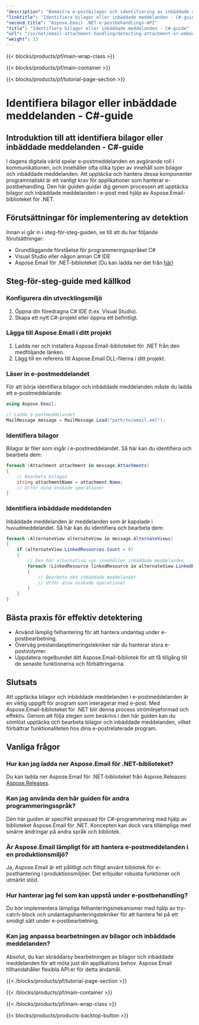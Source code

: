 ```yaml
---
"description": "Bemästra e-postbilagor och identifiering av inbäddade meddelanden i C# med Aspose.Email för .NET. Förbättra din e-posthantering med vår omfattande guide."
"linktitle": "Identifiera bilagor eller inbäddade meddelanden - C#-guide"
"second_title": "Aspose.Email .NET e-postbehandlings-API"
"title": "Identifiera bilagor eller inbäddade meddelanden - C#-guide"
"url": "/sv/net/email-attachment-handling/detecting-attachment-or-embedded-message-csharp-guide/"
"weight": 13
---
```


{{< blocks/products/pf/main-wrap-class >}}

{{< blocks/products/pf/main-container >}}

{{< blocks/products/pf/tutorial-page-section >}}

# Identifiera bilagor eller inbäddade meddelanden - C#-guide


## Introduktion till att identifiera bilagor eller inbäddade meddelanden - C#-guide

I dagens digitala värld spelar e-postmeddelanden en avgörande roll i kommunikationen, och innehåller ofta olika typer av innehåll som bilagor och inbäddade meddelanden. Att upptäcka och hantera dessa komponenter programmatiskt är ett vanligt krav för applikationer som hanterar e-postbehandling. Den här guiden guidar dig genom processen att upptäcka bilagor och inbäddade meddelanden i e-post med hjälp av Aspose.Email-biblioteket för .NET.

## Förutsättningar för implementering av detektion

Innan vi går in i steg-för-steg-guiden, se till att du har följande förutsättningar:

- Grundläggande förståelse för programmeringsspråket C#
- Visual Studio eller någon annan C# IDE
- Aspose.Email för .NET-biblioteket (Du kan ladda ner det från [här](https://products.aspose.com/email/net))

## Steg-för-steg-guide med källkod

### Konfigurera din utvecklingsmiljö

1. Öppna din föredragna C# IDE (t.ex. Visual Studio).
2. Skapa ett nytt C#-projekt eller öppna ett befintligt.

### Lägga till Aspose.Email i ditt projekt

1. Ladda ner och installera Aspose.Email-biblioteket för .NET från den medföljande länken.
2. Lägg till en referens till Aspose.Email DLL-filerna i ditt projekt.

### Läser in e-postmeddelandet

För att börja identifiera bilagor och inbäddade meddelanden måste du ladda ett e-postmeddelande:

```csharp
using Aspose.Email;

// Ladda e-postmeddelandet
MailMessage message = MailMessage.Load("path/to/email.eml");
```

### Identifiera bilagor

Bilagor är filer som ingår i e-postmeddelandet. Så här kan du identifiera och bearbeta dem:

```csharp
foreach (Attachment attachment in message.Attachments)
{
    // Bearbeta bilagan
    string attachmentName = attachment.Name;
    // Utför dina önskade operationer
}
```

### Identifiera inbäddade meddelanden

Inbäddade meddelanden är meddelanden som är kapslade i huvudmeddelandet. Så här kan du identifiera och bearbeta dem:

```csharp
foreach (AlternateView alternateView in message.AlternateViews)
{
    if (alternateView.LinkedResources.Count > 0)
    {
        // Den här alternativa vyn innehåller inbäddade meddelanden
        foreach (LinkedResource linkedResource in alternateView.LinkedResources)
        {
            // Bearbeta det inbäddade meddelandet
            // Utför dina önskade operationer
        }
    }
}
```

## Bästa praxis för effektiv detektering

- Använd lämplig felhantering för att hantera undantag under e-postbearbetning.
- Överväg prestandaoptimeringstekniker när du hanterar stora e-postvolymer.
- Uppdatera regelbundet ditt Aspose.Email-bibliotek för att få tillgång till de senaste funktionerna och förbättringarna.

## Slutsats

Att upptäcka bilagor och inbäddade meddelanden i e-postmeddelanden är en viktig uppgift för program som interagerar med e-post. Med Aspose.Email-biblioteket för .NET blir denna process strömlinjeformad och effektiv. Genom att följa stegen som beskrivs i den här guiden kan du sömlöst upptäcka och bearbeta bilagor och inbäddade meddelanden, vilket förbättrar funktionaliteten hos dina e-postrelaterade program.

## Vanliga frågor

### Hur kan jag ladda ner Aspose.Email för .NET-biblioteket?

Du kan ladda ner Aspose.Email för .NET-biblioteket från Aspose.Releases: [Aspose.Releases](https://releases.aspose.com/email/net/).

### Kan jag använda den här guiden för andra programmeringsspråk?

Den här guiden är specifikt anpassad för C#-programmering med hjälp av biblioteket Aspose.Email för .NET. Koncepten kan dock vara tillämpliga med smärre ändringar på andra språk och bibliotek.

### Är Aspose.Email lämpligt för att hantera e-postmeddelanden i en produktionsmiljö?

Ja, Aspose.Email är ett pålitligt och flitigt använt bibliotek för e-posthantering i produktionsmiljöer. Det erbjuder robusta funktioner och utmärkt stöd.

### Hur hanterar jag fel som kan uppstå under e-postbehandling?

Du bör implementera lämpliga felhanteringsmekanismer med hjälp av try-catch-block och undantagshanteringstekniker för att hantera fel på ett smidigt sätt under e-postbearbetning.

### Kan jag anpassa bearbetningen av bilagor och inbäddade meddelanden?

Absolut, du kan skräddarsy bearbetningen av bilagor och inbäddade meddelanden för att möta just din applikations behov. Aspose.Email tillhandahåller flexibla API:er för detta ändamål.

{{< /blocks/products/pf/tutorial-page-section >}}

{{< /blocks/products/pf/main-container >}}

{{< /blocks/products/pf/main-wrap-class >}}

{{< blocks/products/products-backtop-button >}}
